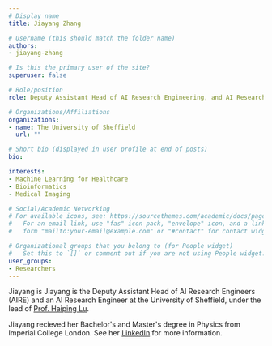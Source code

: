 ```yaml
---
# Display name
title: Jiayang Zhang

# Username (this should match the folder name)
authors:
- jiayang-zhang

# Is this the primary user of the site?
superuser: false

# Role/position
role: Deputy Assistant Head of AI Research Engineering, and AI Research Engineer

# Organizations/Affiliations
organizations:
- name: The University of Sheffield
  url: ""

# Short bio (displayed in user profile at end of posts)
bio: 

interests:
- Machine Learning for Healthcare
- Bioinformatics
- Medical Imaging

# Social/Academic Networking
# For available icons, see: https://sourcethemes.com/academic/docs/page-builder/#icons
#   For an email link, use "fas" icon pack, "envelope" icon, and a link in the
#   form "mailto:your-email@example.com" or "#contact" for contact widget.

# Organizational groups that you belong to (for People widget)
#   Set this to `[]` or comment out if you are not using People widget.
user_groups:
- Researchers
---
```


Jiayang is Jiayang is the Deputy Assistant Head of AI Research Engineers (AIRE) and an AI Research Engineer at the University of Sheffield, under the lead of [Prof. Haiping Lu](https://haipinglu.github.io).

Jiayang recieved her Bachelor's and Master's degree in Physics from Imperial College London. See her [LinkedIn](https://www.linkedin.com/in/jiayang-zhang/) for more information. 
